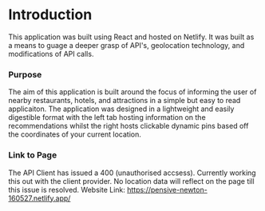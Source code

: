 # Introduction

This application was built using React and hosted on Netlify. It was built as a means to guage a deeper grasp of API's, geolocation technology, and modifications of API calls. 

### Purpose 

The aim of this application is built around the focus of informing the user of nearby restaurants, hotels, and attractions in a simple but easy to read applicaiton. The application was designed in  a lightweight and easily digestible format with the left tab hosting information on the recommendations whilst the right hosts clickable dynamic pins based off the coordinates of your current location. 

### Link to Page

The API Client has issued a 400 (unauthorised accsess). Currently working this out with the client provider. No location data will reflect on the page till this issue is resolved. 
Website Link: https://pensive-newton-160527.netlify.app/





